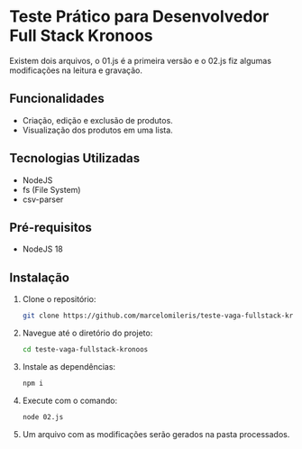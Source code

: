 # Teste Prático para Desenvolvedor Full Stack Kronoos

Existem dois arquivos, o 01.js é a primeira versão e o 02.js fiz algumas modificações na leitura e gravação.

## Funcionalidades

-   Criação, edição e exclusão de produtos.
-   Visualização dos produtos em uma lista.

## Tecnologias Utilizadas

-   NodeJS
-   fs (File System)
-   csv-parser

## Pré-requisitos

-   NodeJS 18

## Instalação

1. Clone o repositório:

    ```sh
    git clone https://github.com/marcelomileris/teste-vaga-fullstack-kronoos.git
    ```

2. Navegue até o diretório do projeto:

    ```sh
    cd teste-vaga-fullstack-kronoos
    ```

3. Instale as dependências:

    ```sh
    npm i
    ```

4. Execute com o comando:

    ```sh
    node 02.js
    ```

5. Um arquivo com as modificações serão gerados na pasta processados.
